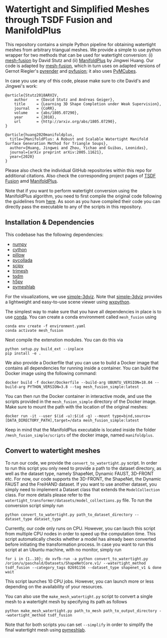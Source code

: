 # Watertight and Simplified Meshes through TSDF Fusion and ManifoldPlus

This repository contains a simple Python pipeline for obtaining watertight
meshes from arbitrary triangual meshes. We provide a simple to use python
wrapper for two methods that can be used for watertight conversion: (i)
[mesh-fusion](https://github.com/davidstutz/mesh-fusion) by David Stutz and
(ii) [ManifoldPlus](https://github.com/hjwdzh/ManifoldPlus) by Jingwei Huang.
Our code is adapted by
[mesh-fusion](https://github.com/davidstutz/mesh-fusion), which in turn uses on
adapted versions of Gernot Riegler's
[pyrender](https://github.com/griegler/pyrender) and
[pyfusion](https://github.com/griegler/pyfusion); it also uses
[PyMCubes](https://github.com/pmneila/PyMCubes).

In case you use any of this code, please make sure to cite David's and Jingwei's work:

    @article{Stutz2018ARXIV,
        author    = {David Stutz and Andreas Geiger},
        title     = {Learning 3D Shape Completion under Weak Supervision},
        journal   = {CoRR},
        volume    = {abs/1805.07290},
        year      = {2018},
        url       = {http://arxiv.org/abs/1805.07290},
    }

    @article{huang2020manifoldplus,
      title={ManifoldPlus: A Robust and Scalable Watertight Manifold Surface Generation Method for Triangle Soups},
      author={Huang, Jingwei and Zhou, Yichao and Guibas, Leonidas},
      journal={arXiv preprint arXiv:2005.11621},
      year={2020}
    }

Please also check the individual GitHub repositories within this repo for
additional citations. Also check the corresponding project
pages of [TSDF Fusion](http://davidstutz.de/projects/shape-completion/)
amd [ManifoldPlus](https://github.com/hjwdzh/ManifoldPlus).

Note that if you want to perform watertight conversion using the ManifoldPlus
algorithm, you need to first compile the original code following the guidelines from
[here](https://github.com/hjwdzh/ManifoldPlus). As soon as you have compiled their code
you can directly pass the executable to any of the scripts in this repository.


## Installation & Dependencies

This codebase has the following dependencies:

- [numpy](https://numpy.org/doc/stable/user/install.html)
- [cython](https://cython.readthedocs.io/en/latest/src/quickstart/build.html)
- [pillow](https://pillow.readthedocs.io/en/stable/installation.html)
- [pycollada](https://pycollada.readthedocs.io/en/latest/install.html)
- [scipy](https://scipy.org/install/)
- [trimesh](https://github.com/mikedh/trimesh)
- [tqdm](https://github.com/tqdm/tqdm)
- [h5py](https://www.h5py.org/)
- [pymeshlab](https://pymeshlab.readthedocs.io/en/latest/)

For the visualizations, we use [simple-3dviz](http://simple-3dviz.com).
Note that
[simple-3dviz](http://simple-3dviz.com) provides a lightweight and easy-to-use
scene viewer using [wxpython](https://www.wxpython.org/). 

The simplest way to make sure that you have all dependencies in place is to use
[conda](https://docs.conda.io/projects/conda/en/4.6.1/index.html). You can
create a conda environment called ```mesh_fusion``` using
```
conda env create -f environment.yaml
conda activate mesh_fusion
```

Next compile the extenstion modules. You can do this via
```
python setup.py build_ext --inplace
pip install -e .
```

We also provide a Dockerfile that you can use to build a Docker image that contains all
dependencies for running inside a container. You can build the Docker image using the
following command:
```
docker build -f docker/Dockerfile --build-arg UBUNTU_VERSION=18.04 --build-arg PYTHON_VERSION=3.8 --tag mesh_fusion_simple:latest .
```

You can then run the Docker container in interactive mode, and use the scripts provided in the
`mesh_fusion_simple` directory of the Docker image. Make sure to mount the path with the 
location of the original meshes:
```
docker run -it --user $(id -u):$(id -g) --mount type=bind,source=[DATA_DIRECTORY_PATH],target=/data mesh_fusion_simple:latest
```
Keep in mind that the ManifoldPlus executable is located inside the folder `/mesh_fusion_simple/scripts` of the docker image,
named `manifoldplus`.

## Convert to watertight meshes

To run our code, we provide the `convert_to_watertight.py` script. In order to
run this script you only need to provide a path to the dataset directory, as
well as the dataset type, namely ShapeNet, Dynamic FAUST, 3D-FRONT etc. For now,
our code supports the 3D-FRONT, the ShapeNet, the Dynamic FAUST and the FreiHAND
dataset. If you want to use another dataset, you simply need to implement a
Dataset class that extends the `ModelCollection` class. For more details please
refer to the `watertight_transformer/datasets/model_collections.py` file. To run the
conversion script simply run
```
python convert_to_watertight.py path_to_dataset_directory --dataset_type dataset_type
```
Currently, our code only runs on CPU. However, you can lauch this script from
multiple CPU nodes in order to speed up the computation time. This script
automatically checks whether a model has already been converted before initiating
the transformation process. In case you want to run this script at an Ubuntu
machine, with no monitor, simply run
```
for i in {1..10}; do xvfb-run -a python convert_to_watertight.py /orion/u/paschald/Datasets/ShapeNetCore.v1/ --watertight_method tsdf_fusion --category_tags 02691156 --dataset_type shapenet_v1 & done
wait
```
This script launches 10 CPU jobs. However, you can launch more or less
depending on the availability of your resources.

You can also use the `make_mesh_watertight.py` script to convert a single mesh
to a watertight mesh by specifying its path as follows
```
python make_mesh_watertight.py path_to_mesh path_to_output_directory --watertight_method tsdf_fusion
```

Note that for both scripts you can set `--simplify` in order to simplify the
final watertight mesh using
[pymeshlab](https://pymeshlab.readthedocs.io/en/latest/).


